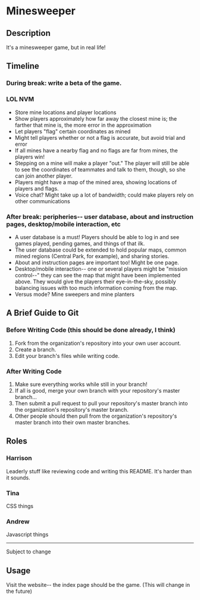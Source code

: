 # Minesweeper

## Description

It's a minesweeper game, but in real life!

## Timeline

### During break: write a beta of the game.
### LOL NVM
* Store mine locations and player locations
* Show players approximately how far away the closest mine is; the farther that mine is, the more error in the approximation
* Let players "flag" certain coordinates as mined
* Might tell players whether or not a flag is accurate, but avoid trial and error
* If all mines have a nearby flag and no flags are far from mines, the players win!
* Stepping on a mine will make a player "out."  The player will still be able to see the coordinates of teammates and talk to them, though, so she can join another player.
* Players might have a map of the mined area, showing locations of players and flags.
* Voice chat?  Might take up a lot of bandwidth; could make players rely on other communications

### After break: peripheries-- user database, about and instruction pages, desktop/mobile interaction, etc
* A user database is a must!  Players should be able to log in and see games played, pending games, and things of that ilk.
* The user database could be extended to hold popular maps, common mined regions (Central Park, for example), and sharing stories.
* About and instruction pages are important too!  Might be one page.
* Desktop/mobile interaction-- one or several players might be "mission control--" they can see the map that might have been implemented above.  They would give the players their eye-in-the-sky, possibly balancing issues with too much information coming from the map.
* Versus mode?  Mine sweepers and mine planters

## A Brief Guide to Git

### Before Writing Code (this should be done already, I think)
1. Fork from the organization's repository into your own user account.
2. Create a branch.
3. Edit your branch's files while writing code.

### After Writing Code
1. Make sure everything works while still in your branch!
2. If all is good, merge your own branch with your repository's master branch...
3. Then submit a pull request to pull your repository's master branch into the organization's repository's master branch.
4. Other people should then pull from the organization's repository's master branch into their own master branches.

## Roles

### Harrison

Leaderly stuff like reviewing code and writing this README.  It's harder than it sounds.

### Tina

CSS things

### Andrew

Javascript things

---

Subject to change

## Usage

Visit the website-- the index page should be the game. (This will change in the future)
